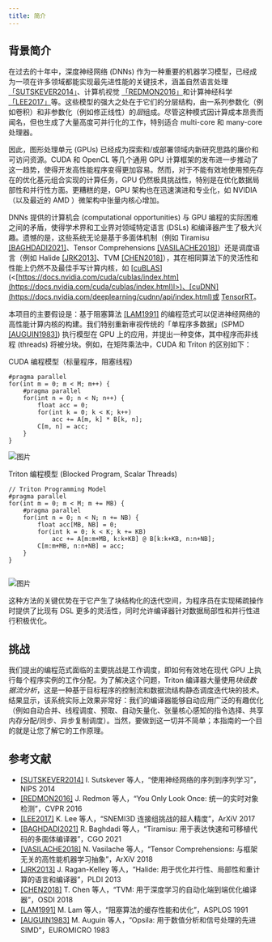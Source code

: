 ```yaml
---
title: 简介
---
```


## 背景简介

在过去的十年中，深度神经网络 (DNNs) 作为一种重要的机器学习模型，已经成为一项在许多领域都能实现最先进性能的关键技术，涵盖自然语言处理[「SUTSKEVER2014」](#参考文献)、计算机视觉 [「REDMON2016」](#参考文献)和计算神经科学[「LEE2017」](#参考文献)等。这些模型的强大之处在于它们的分层结构，由一系列参数化（例如卷积）和非参数化（例如修正线性）的*层*组成。尽管这种模式因计算成本昂贵而闻名，但也生成了大量高度可并行化的工作，特别适合 multi-core 和 many-core 处理器。

因此，图形处理单元 (GPUs) 已经成为探索和/或部署领域内新研究思路的廉价和可访问资源。CUDA 和 OpenCL 等几个通用 GPU 计算框架的发布进一步推动了这一趋势，使得开发高性能程序变得更加容易。然而，对于不能有效地使用预先存在的优化基元组合实现的计算任务，GPU 仍然极具挑战性，特别是在优化数据局部性和并行性方面。更糟糕的是，GPU 架构也在迅速演进和专业化，如 NVIDIA（以及最近的 AMD ）微架构中张量内核心增加。

DNNs 提供的计算机会 (computational opportunities) 与 GPU 编程的实际困难之间的矛盾，使得学术界和工业界对领域特定语言 (DSLs) 和编译器产生了极大兴趣。遗憾的是，这些系统无论是基于多面体机制（例如 Tiramisu [[BAGHDADI2021]](#参考文献)、Tensor Comprehensions [[VASILACHE2018]](#参考文献)）还是调度语言（例如 Halide [[JRK2013]](#参考文献)、TVM [[CHEN2018]](#参考文献)），其在相同算法下的灵活性和性能上仍然不及最佳手写计算内核，如 [[cuBLAS](https://docs.nvidia.com/cuda/cublas/index.html)](<[https://docs.nvidia.com/cuda/cublas/index.htm](https://docs.nvidia.com/cuda/cublas/index.html)l>)、[cuDNN](https://docs.nvidia.com/deeplearning/cudnn/api/index.html)或 [TensorRT](https://docs.nvidia.com/deeplearning/tensorrt/developer-guide/index.html)。

本项目的主要假设是：基于阻塞算法 [[LAM1991]](#参考文献) 的编程范式可以促进神经网络的高性能计算内核的构建。我们特别重新审视传统的「单程序多数据」(SPMD [[AUGUIN1983]](#参考文献)) 执行模型在 GPU 上的应用，并提出一种变体，其中程序而非线程 (threads) 将被分块。例如，在矩阵乘法中，CUDA 和 Triton 的区别如下：

CUDA 编程模型（标量程序，阻塞线程)

```plain
#pragma parallel
for(int m = 0; m < M; m++) {
    #pragma parallel
    for(int n = 0; n < N; n++) {
        float acc = 0;
        for(int k = 0; k < K; k++)
            acc += A[m, k] * B[k, n];
        C[m, n] = acc;
    }
}
```

![图片](/img/docs/ProgrammingGuide/Introduction-1.png)

Triton 编程模型 (Blocked Program, Scalar Threads)

```plain
// Triton Programming Model
#pragma parallel
for(int m = 0; m < M; m += MB) {
    #pragma parallel
    for(int n = 0; n < N; n += NB) {
        float acc[MB, NB] = 0;
        for(int k = 0; k < K; k += KB)
            acc += A[m:m+MB, k:k+KB] @ B[k:k+KB, n:n+NB];
        C[m:m+MB, n:n+NB] = acc;
    }
}


```

![图片](/img/docs/ProgrammingGuide/Introduction-2.png)

这种方法的关键优势在于它产生了块结构化的迭代空间，为程序员在实现稀疏操作时提供了比现有 DSL 更多的灵活性，同时允许编译器针对数据局部性和并行性进行积极优化。

## 挑战

我们提出的编程范式面临的主要挑战是工作调度，即如何有效地在现代 GPU 上执行每个程序实例的工作分配。为了解决这个问题，Triton 编译器大量使用*块级数据流分析*，这是一种基于目标程序的控制流和数据流结构静态调度迭代块的技术。结果显示，该系统实际上效果非常好：我们的编译器能够自动应用广泛的有趣优化（例如自动合并、线程调度、预取、自动矢量化、张量核心感知的指令选择、共享内存分配/同步、异步复制调度）。当然，要做到这一切并不简单；本指南的一个目的就是让您了解它的工作原理。

## 参考文献

- [[SUTSKEVER2014]](#背景简介) I. Sutskever 等人，“使用神经网络的序列到序列学习”，NIPS 2014
- [[REDMON2016]](#背景简介) J. Redmon 等人，“You Only Look Once: 统一的实时对象检测”，CVPR 2016
- [[LEE2017]](#背景简介) K. Lee 等人，“SNEMI3D 连接组挑战的超人精度”，ArXiV 2017
- [[BAGHDADI2021]](#背景简介) R. Baghdadi 等人，“Tiramisu: 用于表达快速和可移植代码的多面体编译器”，CGO 2021
- [[VASILACHE2018]](#背景简介) N. Vasilache 等人，“Tensor Comprehensions: 与框架无关的高性能机器学习抽象”，ArXiV 2018
- [[JRK2013]](#背景简介) J. Ragan-Kelley 等人，“Halide: 用于优化并行性、局部性和重计算的语言和编译器”，PLDI 2013
- [[CHEN2018]](#背景简介) T. Chen 等人，“TVM: 用于深度学习的自动化端到端优化编译器”，OSDI 2018
- [[LAM1991]](#背景简介) M. Lam 等人，“阻塞算法的缓存性能和优化”，ASPLOS 1991
- [[AUGUIN1983]](#背景简介) M. Auguin 等人，“Opsila: 用于数值分析和信号处理的先进 SIMD”，EUROMICRO 1983

